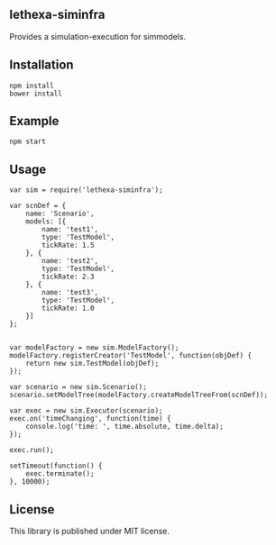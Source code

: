 lethexa-siminfra
----------------

Provides a simulation-execution for simmodels.

Installation
------------

	npm install
	bower install

Example
-------

	npm start

Usage
-----

	var sim = require('lethexa-siminfra');

	var scnDef = {
		name: 'Scenario',
		models: [{
			name: 'test1',
			type: 'TestModel',
			tickRate: 1.5
		}, {
			name: 'test2',
			type: 'TestModel',
			tickRate: 2.3
		}, {
			name: 'test3',
			type: 'TestModel',
			tickRate: 1.0
		}]
	};

	
	var modelFactory = new sim.ModelFactory();
	modelFactory.registerCreator('TestModel', function(objDef) {
		return new sim.TestModel(objDef);
	});

	var scenario = new sim.Scenario();
	scenario.setModelTree(modelFactory.createModelTreeFrom(scnDef));

	var exec = new sim.Executor(scenario);
	exec.on('timeChanging', function(time) {
  		console.log('time: ', time.absolute, time.delta);
	});

	exec.run();

	setTimeout(function() {
		exec.terminate();
	}, 10000);


License
-------

This library is published under MIT license.
